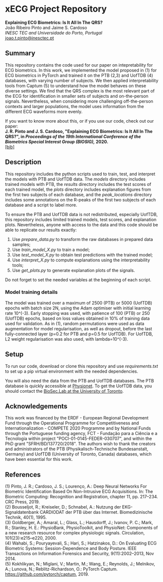 # xECG Project Repository

**Explaining ECG Biometrics: Is It All In The QRS?**    
João Ribeiro Pinto and Jaime S. Cardoso    
*INESC TEC and Universidade do Porto, Portugal*   
joao.t.pinto@inesctec.pt

## Summary
This repository contains the code used for our paper on intepretability for ECG biometrics. In this work, we implemented the model proposed in (1) for ECG biometrics in PyTorch and trained it on the PTB (2,3) and UofTDB (4) databases, with varying number of subjects. We then applied interpretability tools from Captum (5) to understand how the model behaves on these diverse settings. We find that the QRS complex is the most relevant part of the ECG for identification in smaller sets of subjects and on-the-person signals. Nevertheless, when considering more challenging off-the-person contexts and larger populations, the model uses information from the different ECG waveforms more evenly.  

If you want to know more about this, or if you use our code, check out our paper:    
**J. R. Pinto and J. S. Cardoso, "Explaining ECG Biometrics: Is It All In The QRS?", in *Proceedings of the 19th International Conference of the Biometrics Special Interest Group (BIOSIG),* 2020.**    
[[bib]](https://github.com/jtrpinto/xECG/blob/master/citation.bib)

## Description
This repository includes the python scripts used to train, test, and interpret the models with PTB and UofTDB data. The *models* directory includes trained models with PTB, the *results* directory includes the test scores of each trained model, the *plots* directory includes explanation figures from the first two subjects of each database, and the *peak_locations* directory includes some annotations on the R-peaks of the first two subjects of each database and a script to label more.

To ensure the PTB and UofTDB data is not redistributed, especially UofTDB, this repository includes limited trained models, test scores, and explanation plots. Nevertheless, anyone with access to the data and this code should be able to replicate our results exactly:
1. Use *prepare_data.py* to transform the raw databases in prepared data samples;
2. Use *train_model_X.py* to train a model;
3. Use *test_model_X.py* to obtain test predictions with the trained model;
4. Use *interpret_X.py* to compute explanations using the interpretability tools;
5. Use *get_plots.py* to generate explanation plots of the signals.

Do not forget to set the needed variables at the beginning of each script.

### Model training details
The model was trained over a maximum of 2500 (PTB) or 5000 (UofTDB) epochs with batch size 2N, using the Adam optimiser with initial learning rate 10^(-3). Early stopping was used, with patience of 100 (PTB) or 250 (UofTDB) epochs, based on loss values obtained in 10% of training data used for validation. As in (1), random permutations were used as data augmentation for model regularisation, as well as dropout, before the last fully-connected layer (p=0.2 for PTB and p=0.5 for UofTDB). For UofTDB, L2 weight regularisation was also used, with lambda=10^(-3).

## Setup
To run our code, download or clone this repository and use *requirements.txt* to set up a pip virtual environment with the needed dependencies.

You will also need the data from the PTB and UofTDB databases. The PTB database is quickly accessible at [Physionet](https://physionet.org/content/ptbdb/1.0.0/). To get the UofTDB data, you should contact the [BioSec.Lab at the University of Toronto](https://www.comm.utoronto.ca/~biometrics/). 

## Acknowledgements
This work was financed by the ERDF - European Regional Development Fund through the Operational Programme for Competitiveness and Internationalization - COMPETE 2020 Programme and by National Funds through the Portuguese funding agency, FCT - Fundação para a Ciência e a Tecnologia within project "POCI-01-0145-FEDER-030707", and within the PhD grant "SFRH/BD/137720/2018". The authors wish to thank the creators and administrators of the PTB (Physikalisch-Technische Bundesanstalt, Germany) and UofTDB (University of Toronto, Canada) databases, which have been essential for this work.

## References
(1) Pinto, J. R.; Cardoso, J. S.; Lourenço, A.: Deep Neural Networks For Biometric Identification Based On Non-Intrusive ECG Acquisitions. In: The Biometric Computing: Recognition and Registration, chapter 11, pp. 217–234. CRC Press, 2019.  
(2) Bousseljot, R.; Kreiseler, D.; Schnabel, A.: Nutzung der EKG-Signaldatenbank CARDIODAT der PTB ̈uber das Internet. Biomedizinische Technik, 40(1), 1995.   
(3) Goldberger, A.; Amaral, L.; Glass, L.; Hausdorff, J.; Ivanov, P. C.; Mark, R.; Stanley, H. E.: PhysioBank, PhysioToolkit, and PhysioNet: Components of a new research resource for complex physiologic signals. Circulation, 101(23):e215–e220, 2000.   
(4) Wahabi, S.; Pouryayevali, S.; Hari, S.; Hatzinakos, D.: On Evaluating ECG Biometric Systems: Session-Dependence and Body Posture. IEEE Transactions on Information Forensics and Security, 9(11):2002–2013, Nov 2014.   
(5) Kokhlikyan, N.; Miglani, V.; Martin, M.; Wang, E.; Reynolds, J.; Melnikov, A.; Lunova, N.; Reblitz-Richardson, O.: PyTorch Captum. https://github.com/pytorch/captum, 2019.
